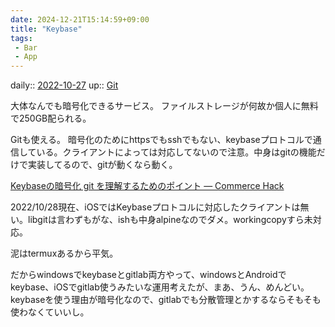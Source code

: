 ```yaml
---
date: 2024-12-21T15:14:59+09:00
title: "Keybase"
tags:
 - Bar
 - App
---
```


daily:: [2022-10-27](Daily_Note/2022-10-27.md)
up:: [Git](Git.md)

大体なんでも暗号化できるサービス。
ファイルストレージが何故か個人に無料で250GB配られる。

Gitも使える。
暗号化のためにhttpsでもsshでもない、keybaseプロトコルで通信している。クライアントによっては対応してないので注意。中身はgitの機能だけで実装してるので、gitが動くなら動く。

[Keybaseの暗号化 git を理解するためのポイント — Commerce Hack](https://tech.degica.com/ja/2017/10/06/keybase-git/)

2022/10/28現在、iOSではKeybaseプロトコルに対応したクライアントは無い。libgitは言わずもがな、ishも中身alpineなのでダメ。workingcopyすら未対応。

泥はtermuxあるから平気。

だからwindowsでkeybaseとgitlab両方やって、windowsとAndroidでkeybase、iOSでgitlab使うみたいな運用考えたが、まあ、うん、めんどい。keybaseを使う理由が暗号化なので、gitlabでも分散管理とかするならそもそも使わなくていいし。


